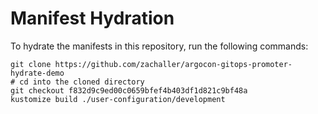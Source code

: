 # Manifest Hydration

To hydrate the manifests in this repository, run the following commands:

```shell
git clone https://github.com/zachaller/argocon-gitops-promoter-hydrate-demo
# cd into the cloned directory
git checkout f832d9c9ed00c0659bfef4b403df1d821c9bf48a
kustomize build ./user-configuration/development
```
